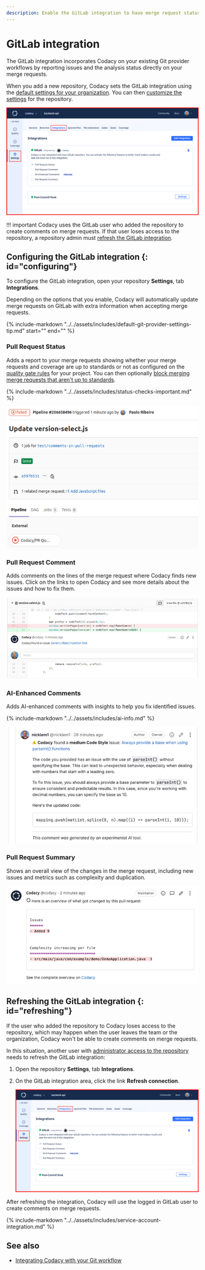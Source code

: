 ```yaml
---
description: Enable the GitLab integration to have merge request status, comments, and analysis summaries from Codacy directly on merge requests.
---
```


# GitLab integration

The GitLab integration incorporates Codacy on your existing Git provider workflows by reporting issues and the analysis status directly on your merge requests.

When you add a new repository, Codacy sets the GitLab integration using the [default settings for your organization](../../organizations/integrations/default-git-provider-integration-settings.md). You can then [customize the settings](#configuring) for the repository.

![GitLab integration](images/gitlab-integration.png)<!--TODO CY-6642 Update screenshot-->

!!! important
    Codacy uses the GitLab user who added the repository to create comments on merge requests. If that user loses access to the repository, a repository admin must [refresh the GitLab integration](#refreshing).

## Configuring the GitLab integration {: id="configuring"}

To configure the GitLab integration, open your repository **Settings**, tab **Integrations**.

Depending on the options that you enable, Codacy will automatically update merge requests on GitLab with extra information when accepting merge requests.

{%
    include-markdown "../../assets/includes/default-git-provider-settings-tip.md"
    start="<!--default-settings-apply-all-start-->"
    end="<!--default-settings-apply-all-end-->"
%}

### Pull Request Status

Adds a report to your merge requests showing whether your merge requests and coverage are up to standards or not as configured on the [quality gate rules](../../repositories-configure/adjusting-quality-gates.md) for your project. You can then optionally [block merging merge requests that aren't up to standards](../../getting-started/integrating-codacy-with-your-git-workflow.md#blocking-pull-requests).

{% include-markdown "../../assets/includes/status-checks-important.md" %}

![Merge request status on GitLab](images/gitlab-integration-pr-status.png)

### Pull Request Comment

Adds comments on the lines of the merge request where Codacy finds new issues. Click on the links to open Codacy and see more details about the issues and how to fix them.

![Merge request comment on GitLab](images/gitlab-integration-pr-comment.png)

### AI-Enhanced Comments

Adds AI-enhanced comments with insights to help you fix identified issues.

{% include-markdown "../../assets/includes/ai-info.md" %}

![AI-enhanced comment on GitLab](images/gitlab-integration-ai-comment.png)

### Pull Request Summary

Shows an overall view of the changes in the merge request, including new issues and metrics such as complexity and duplication.

![Merge request summary on GitLab](images/gitlab-integration-pr-summary.png)

## Refreshing the GitLab integration {: id="refreshing"}

If the user who added the repository to Codacy loses access to the repository, which may happen when the user leaves the team or the organization, Codacy won't be able to create comments on merge requests.

In this situation, another user with [administrator access to the repository](../../organizations/roles-and-permissions-for-organizations.md#permissions-for-gitlab) needs to refresh the GitLab integration:

1.  Open the repository **Settings**, tab **Integrations**.

1.  On the GitLab integration area, click the link **Refresh connection**.

    ![Refresh GitLab integration](images/gitlab-integration-refresh.png)<!--TODO CY-6642 Update screenshot-->

After refreshing the integration, Codacy will use the logged in GitLab user to create comments on merge requests.

{% include-markdown "../../assets/includes/service-account-integration.md" %}

## See also

-   [Integrating Codacy with your Git workflow](../../getting-started/integrating-codacy-with-your-git-workflow.md)
